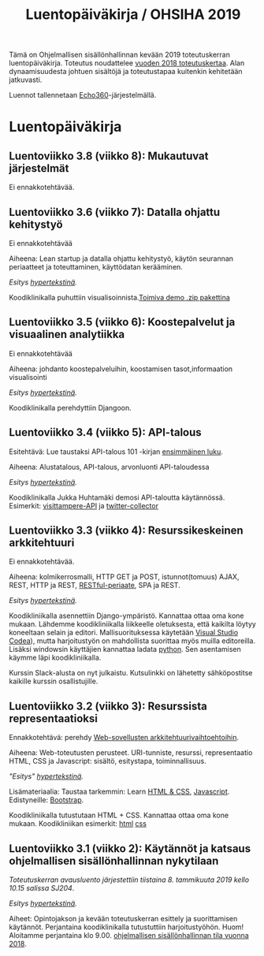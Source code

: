 ﻿---
layout: default
title: Luentopäiväkirja / OHSIHA 2019
year: 2019
---

Tämä on Ohjelmallisen sisällönhallinnan kevään 2019 toteutuskerran luentopäiväkirja.
Toteutus noudattelee [vuoden 2018 toteutuskertaa](https://ohsiha.github.io/2018/luentopaivakirja).
Alan dynaamisuudesta johtuen sisältöjä ja toteutustapaa kuitenkin kehitetään jatkuvasti.

Luennot tallennetaan [Echo360](https://echo360.org.uk/section/89ccd5ff-39ab-417f-a411-77591e21f565/public)-järjestelmällä.

# Luentopäiväkirja
<!--
<div id="accordion">
  <h3>Tulossa</h3>
  <!-- Oh yes, using Markdown inside HTML in Github-based Jekyll!
  <div markdown="1">
* Viikko 3.7: Mukautuvat järjestelmät - kohti JODAa

*Tarkempi suunnitelma tämän dokumentin kommenteissa*
</div>
</div>
-->
<!-- Tulossa: (Päivittämättä)

Ohjelmallisen sisällönhallinnan kevään toteutuskerta on päättynyt.
[Johdanto datatieteeseen](http://jodatut.github.io/2018) jatkaa siitä mihin Ohjelmallinen sisällönhallinta jäi.
-->
## Luentoviikko 3.8 (viikko 8): Mukautuvat järjestelmät

Ei ennakkotehtävää. 
<!--
[Esitys](http://ohsiha.github.io/2018/luento/0308/esitys.html) hypertekstinä.

Kohti mukautuvia ominaisuuksia.
Lähestymistapoja mukautuvuuteen (laiteriippumattomuus,
saavutettavuus, kansainvälistäminen &amp; kotoistaminen, personointi, suosittelijajärjestelmät),
mukautuva hypermedia,
mitä mukautetaan?,
käyttäjän mallintaminen,
hajautetut käyttäjäprofiilit,
suosittelujärjestelmät.

Koodiklinikalla hahmotellaan askelia [kohti oppivia järjestelmiä](https://ohsiha.github.io/2018/02/23/oppivat-jarjestelmat.html).
-->
## Luentoviikko 3.6 (viikko 7): Datalla ohjattu kehitystyö
Ei ennakkotehtävää

Aiheena: Lean startup ja datalla ohjattu kehitystyö, käytön seurannan periaatteet ja toteuttaminen, käyttödatan kerääminen.

*Esitys [hypertekstinä](http://ohsiha.github.io/2019/luento/K6/esitys.html).*

Koodiklinikalla puhuttiin visualisoinnista.[Toimiva demo .zip pakettina](https://ohsiha.github.io/2019/koodikliniikka/Dashboard/dashboard.zip)

## Luentoviikko 3.5 (viikko 6): Koostepalvelut ja visuaalinen analytiikka
Ei ennakkotehtävää

Aiheena: johdanto koostepalveluihin, koostamisen tasot,informaation visualisointi

*Esitys [hypertekstinä](http://ohsiha.github.io/2019/luento/K5/esitys.html).*

Koodiklinikalla perehdyttiin Djangoon. 

## Luentoviikko 3.4 (viikko 5): API-talous

Esitehtävä: Lue taustaksi API-talous 101 -kirjan [ensimmäinen luku](https://www.apitalous101.fi/luku-varoitus).

Aiheena: Alustatalous, API-talous, arvonluonti API-taloudessa

*Esitys [hypertekstinä](http://ohsiha.github.io/2019/luento/K4/esitys.html).*

Koodiklinikalla Jukka Huhtamäki demosi API-taloutta käytännössä.
Esimerkit:
[visittampere-API](https://github.com/ohsiha/2019-01-visittampere-API) ja
[twitter-collector](https://github.com/ohsiha/2019-01-twitter-collector)

## Luentoviikko 3.3 (viikko 4): Resurssikeskeinen arkkitehtuuri
Ei ennakkotehtävää.

Aiheena: kolmikerrosmalli,
HTTP GET ja POST,
istunnot(tomuus) AJAX,
REST, HTTP ja REST,
[RESTful-periaate](http://www.vinaysahni.com/best-practices-for-a-pragmatic-restful-api), SPA ja REST.

*Esitys [hypertekstinä](http://ohsiha.github.io/2019/luento/K3/esitys.html).*


Koodikliniikalla asennettiin Django-ympäristö. Kannattaa ottaa oma kone mukaan.
Lähdemme koodikliniikalla liikkeelle oletuksesta, että kaikilta löytyy koneeltaan selain ja editori. Mallisuorituksessa käytetään [Visual Studio Codea](https://code.visualstudio.com/)), mutta harjoitustyön on mahdollista suorittaa myös muilla editoreilla. Lisäksi windowsin käyttäjien kannattaa ladata [python](https://www.python.org/downloads/). Sen asentamisen käymme läpi koodikliniikalla.

Kurssin Slack-alusta on nyt julkaistu. Kutsulinkki on lähetetty sähköpostitse kaikille kurssin osallistujille.

## Luentoviikko 3.2 (viikko 3): Resurssista representaatioksi

Ennakkotehtävä: perehdy [Web-sovellusten arkkitehtuurivaihtoehtoihin](https://blog.octo.com/en/new-web-application-architectures-and-impacts-for-enterprises-1/).

Aiheena: Web-toteutusten perusteet.
URI-tunniste, resurssi, representaatio
HTML, CSS ja Javascript: sisältö, esitystapa, toiminnallisuus.

*"Esitys" [hypertekstinä](http://ohsiha.github.io/2019/luento/K2/esitys.html).*

Lisämateriaalia: Taustaa tarkemmin: Learn [HTML &amp; CSS](https://www.codecademy.com/learn/web), [Javascript](https://www.codecademy.com/learn/javascript).
Edistyneille: [Bootstrap](http://getbootstrap.com/).

Koodikliniikalla tutustutaan HTML + CSS. Kannattaa ottaa oma kone mukaan. Koodikliniikan esimerkit: [html](http://ohsiha.github.io/2019/koodikliniikka/html+css+js/index.html) [css](http://ohsiha.github.io/2019/koodikliniikka/html+css+js/index.css)


## Luentoviikko 3.1 (viikko 2): Käytännöt ja katsaus ohjelmallisen sisällönhallinnan nykytilaan

*Toteutuskerran avausluento järjestettiin tiistaina 8. tammikuuta 2019 kello 10.15 salissa SJ204*.

*Esitys [hypertekstinä](http://ohsiha.github.io/2019/luento/K1/esitys.html).*

Aiheet: Opintojakson ja kevään toteutuskerran esittely ja suorittamisen käytännöt.
Perjantaina koodiklinikalla tutustuttiin harjoitustyöhön. Huom! Aloitamme perjantaina klo 9.00.
[ohjelmallisen sisällönhallinnan tila vuonna 2018](http://ohsiha.github.io/2018/01/10/ohsiha-vuonna-2018).
